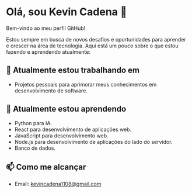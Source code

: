 # Olá, sou Kevin Cadena 👋

Bem-vindo ao meu perfil GitHub!

Estou sempre em busca de novos desafios e oportunidades para aprender e crescer na área de tecnologia. Aqui está um pouco sobre o que estou fazendo e aprendendo atualmente:

## 🔭 Atualmente estou trabalhando em
- Projetos pessoais para aprimorar meus conhecimentos em desenvolvimento de software.

## 🌱 Atualmente estou aprendendo
- Python para IA.
- React para desenvolvimento de aplicações web.
- JavaScript para desenvolvimento web.
- Node.js para desenvolvimento de aplicações do lado do servidor.
- Banco de dados.

## 📫 Como me alcançar
- Email: kevincadena1108@gmail.com